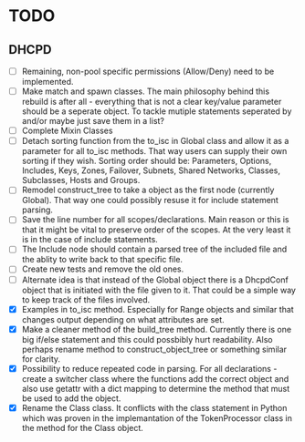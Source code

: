 # TODO

## DHCPD

* [ ] Remaining, non-pool specific permissions (Allow/Deny) need to be implemented.
* [ ] Make match and spawn classes. The main philosophy behind this rebuild is after all - everything that is not a clear key/value parameter should be a seperate object. To tackle mutiple statements seperated by and/or maybe just save them in a list?
* [ ] Complete Mixin Classes
* [ ] Detach sorting function from the to_isc in Global class and allow it as a parameter for all to_isc methods. That way users can supply their own sorting if they wish. Sorting order should be: Parameters, Options, Includes, Keys, Zones, Failover, Subnets, Shared Networks, Classes, Subclasses, Hosts and Groups.
* [ ] Remodel construct_tree to take a object as the first node (currently Global). That way one could possibly resuse it for include statement parsing.
* [ ] Save the line number for all scopes/declarations. Main reason or this is that it might be vital to preserve order of the scopes. At the very least it is in the case of include statements.
* [ ] The Include node should contain a parsed tree of the included file and the ablity to write back to that specific file.
* [ ] Create new tests and remove the old ones.
* [ ] Alternate idea is that instead of the Global object there is a DhcpdConf object that is initiated with the file given to it. That could be a simple way to keep track of the files involved.
* [x] Examples in to_isc method. Especially for Range objects and similar that changes output depending on what attributes are set.
* [x] Make a cleaner method of the build_tree method. Currently there is one big if/else statement and this could possbibly hurt readability. Also perhaps rename method to construct_object_tree or something similar for clarity.
* [x] Possibility to reduce repeated code in parsing. For all declarations - create a switcher class where the functions add the correct object and also use getattr with a dict mapping to determine the method that must be used to add the object.
* [x] Rename the Class class. It conflicts with the class statement in Python which was proven in the implemantation of the TokenProcessor class in the method for the Class object.
